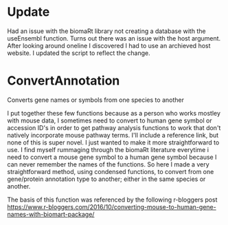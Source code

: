 # Update
Had an issue with the biomaRt library not creating a database with the useEnsembl function. Turns out there was an issue with the host argument. After looking around oneline I discovered I had to use an archieved host website. I updated the script to reflect the change.

# ConvertAnnotation
Converts gene names or symbols from one species to another

I put together these few functions because as a person who works mostley with mouse data, I sometimes need to convert to human gene symbol or accession ID's in order to get pathway analysis functions to work that don't natively incorporate mouse pathway terms. I'll include a reference link, but none of this is super novel. I just wanted to make it more straightforward to use. I find myself rummaging through the biomaRt literature everytime i need to convert a mouse gene symbol to a human gene symbol because I can never remember the names of the functions. So here I made a very straightforward method, using condensed functions, to convert from one gene/protein annotation type to another; either in the same species or another.


The basis of this function was referenced by the following r-bloggers post
https://www.r-bloggers.com/2016/10/converting-mouse-to-human-gene-names-with-biomart-package/
